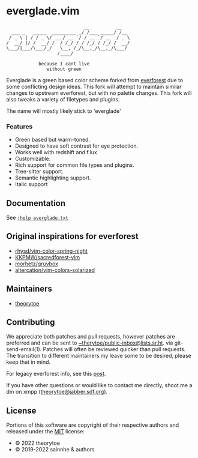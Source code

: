 # everglade.vim

```
                             __          __   
  ___ _   _____  _________ _/ /___ _____/ /__ 
 / _ \ | / / _ \/ ___/ __ `/ / __ `/ __  / _ \
/  __/ |/ /  __/ /  / /_/ / / /_/ / /_/ /  __/
\___/|___/\___/_/   \__, /_/\__,_/\__,_/\___/ 
                   /____/                     

            because I cant live
               without green
```

Everglade is a green based color scheme forked from
[everforest](https://github.com/sainnhe/everforest) due to some conflicting
design ideas. This fork will attempt to maintain similar changes to upstream
everforest, but with no palette changes. This fork will also tweaks a variety of
filetypes and plugins.

The name will mostly likely stick to 'everglade'

### Features

- Green based but warm-toned.
- Designed to have soft contrast for eye protection.
- Works well with redshift and f.lux
- Customizable.
- Rich support for common file types and plugins.
- Tree-sitter support.
- Semantic highlighting support.
- Italic support

## Documentation

See [`:help everglade.txt`](./doc/everglade.txt)

## Original inspirations for everforest

- [rhysd/vim-color-spring-night](https://github.com/rhysd/vim-color-spring-night)
- [KKPMW/sacredforest-vim](https://github.com/KKPMW/sacredforest-vim)
- [morhetz/gruvbox](https://github.com/morhetz/gruvbox)
- [altercation/vim-colors-solarized](https://github.com/altercation/vim-colors-solarized)

## Maintainers

- [theorytoe](https://sr.ht/~theorytoe)

## Contributing

We appreciate both patches and pull requests, however patches are preferred and
can be sent to
[~therytoe/public-inbox@lists.sr.ht](https://lists.sr.ht/~theorytoe/public-inbox).
via git-send-email(1). Patches will often be reviewed quicker than pull
requests. The transition to different maintainers my leave some to be desired,
please keep that in mind.

For legacy everforest info, see this
[post](https://www.sainnhe.dev/post/contributing-guide/).

If you have other questions or would like to contact me directly, shoot me a dm
on xmpp (theorytoe@jabber.sdf.org).

## License

Portions of this software are copyright of their respective authors and released
under the [MIT](./LICENSE) license:
 - © 2022 theorytoe 
 - © 2019-2022 sainnhe & authors

<!-- vim: tw=80:cc=80:spell
-->

